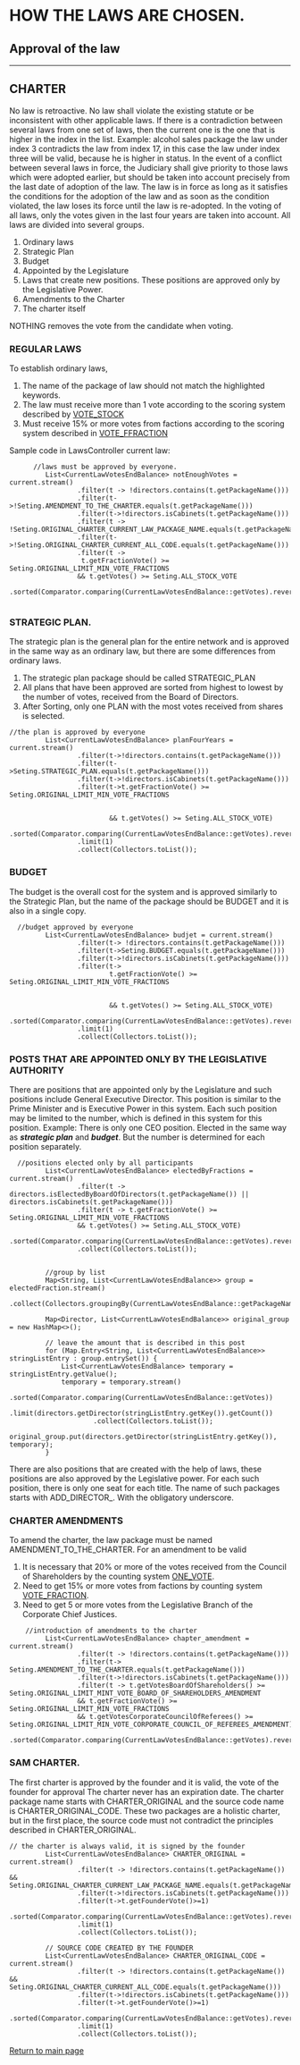 # HOW THE LAWS ARE CHOSEN.

## Approval of the law
_____

## CHARTER
No law is retroactive. No law shall violate the existing statute or be inconsistent with
other applicable laws. If there is a contradiction between several laws from one set of laws,
then the current one is the one that is higher in the index in the list. Example: alcohol sales package
the law under index 3 contradicts the law from index 17, in this case the law under index three will be valid,
because he is higher in status.
In the event of a conflict between several laws in force, the Judiciary shall give priority to those laws
which were adopted earlier, but should be taken into account precisely from the last date of adoption of the law.
The law is in force as long as it satisfies the conditions for the adoption of the law and as soon as the condition
violated, the law loses its force until the law is re-adopted.
In the voting of all laws, only the votes given in the last four years are taken into account.
All laws are divided into several groups.
1. Ordinary laws
2. Strategic Plan
3. Budget
4. Appointed by the Legislature
6. Laws that create new positions. These positions are approved only by the Legislative Power.
7. Amendments to the Charter
8. The charter itself

NOTHING removes the vote from the candidate when voting.
### REGULAR LAWS
To establish ordinary laws,
1. The name of the package of law should not match the highlighted keywords.
2. The law must receive more than 1 vote according to the scoring system described by [VOTE_STOCK](../charterEng/VOTE_STOCK.md)
3. Must receive 15% or more votes from factions according to the scoring system described in [VOTE_FFRACTION](../charterEng/VOTE_FRACTION.md)


Sample code in LawsController current law:
````
      //laws must be approved by everyone.
         List<CurrentLawVotesEndBalance> notEnoughVotes = current.stream()
                 .filter(t -> !directors.contains(t.getPackageName()))
                 .filter(t->!Seting.AMENDMENT_TO_THE_CHARTER.equals(t.getPackageName()))
                 .filter(t->!directors.isCabinets(t.getPackageName()))
                 .filter(t -> !Seting.ORIGINAL_CHARTER_CURRENT_LAW_PACKAGE_NAME.equals(t.getPackageName()))
                 .filter(t->!Seting.ORIGINAL_CHARTER_CURRENT_ALL_CODE.equals(t.getPackageName()))
                 .filter(t ->
                  t.getFractionVote() >= Seting.ORIGINAL_LIMIT_MIN_VOTE_FRACTIONS
                 && t.getVotes() >= Seting.ALL_STOCK_VOTE
                 .sorted(Comparator.comparing(CurrentLawVotesEndBalance::getVotes).reversed()).collect(Collectors.toList());
   

````

### STRATEGIC PLAN.
The strategic plan is the general plan for the entire network and is approved in the same way as an ordinary law,
but there are some differences from ordinary laws.
1. The strategic plan package should be called STRATEGIC_PLAN
2. All plans that have been approved are sorted from highest to lowest by the number of votes,
   received from the Board of Directors.
3. After Sorting, only one PLAN with the most votes received from shares is selected.

````
//the plan is approved by everyone
         List<CurrentLawVotesEndBalance> planFourYears = current.stream()
                 .filter(t->!directors.contains(t.getPackageName()))
                 .filter(t->Seting.STRATEGIC_PLAN.equals(t.getPackageName()))
                 .filter(t->!directors.isCabinets(t.getPackageName()))
                 .filter(t->t.getFractionVote() >= Seting.ORIGINAL_LIMIT_MIN_VOTE_FRACTIONS
                       
                       
                         && t.getVotes() >= Seting.ALL_STOCK_VOTE)
                 .sorted(Comparator.comparing(CurrentLawVotesEndBalance::getVotes).reversed())
                 .limit(1)
                 .collect(Collectors.toList());
````

### BUDGET
The budget is the overall cost for the system and is approved similarly to the Strategic Plan,
but the name of the package should be BUDGET and it is also in a single copy.

````
  //budget approved by everyone
         List<CurrentLawVotesEndBalance> budjet = current.stream()
                 .filter(t-> !directors.contains(t.getPackageName()))
                 .filter(t->Seting.BUDGET.equals(t.getPackageName()))
                 .filter(t->!directors.isCabinets(t.getPackageName()))
                 .filter(t->
                         t.getFractionVote() >= Seting.ORIGINAL_LIMIT_MIN_VOTE_FRACTIONS
                       
                       
                         && t.getVotes() >= Seting.ALL_STOCK_VOTE)
                 .sorted(Comparator.comparing(CurrentLawVotesEndBalance::getVotes).reversed())
                 .limit(1)
                 .collect(Collectors.toList());
````

### POSTS THAT ARE APPOINTED ONLY BY THE LEGISLATIVE AUTHORITY
There are positions that are appointed only by the Legislature and such positions include
General Executive Director. This position is similar to the Prime Minister and is
Executive Power in this system.
Each such position may be limited to the number, which is defined in this system
for this position. Example: There is only one CEO position.
Elected in the same way as ***strategic plan*** and ***budget***.
But the number is determined for each position separately.
````
  //positions elected only by all participants
         List<CurrentLawVotesEndBalance> electedByFractions = current.stream()
                 .filter(t -> directors.isElectedByBoardOfDirectors(t.getPackageName()) || directors.isCabinets(t.getPackageName()))
                 .filter(t -> t.getFractionVote() >= Seting.ORIGINAL_LIMIT_MIN_VOTE_FRACTIONS
                 && t.getVotes() >= Seting.ALL_STOCK_VOTE)
                 .sorted(Comparator.comparing(CurrentLawVotesEndBalance::getVotes).reversed())
                 .collect(Collectors.toList());


         //group by list
         Map<String, List<CurrentLawVotesEndBalance>> group = electedFraction.stream()
                 .collect(Collectors.groupingBy(CurrentLawVotesEndBalance::getPackageName));

         Map<Director, List<CurrentLawVotesEndBalance>> original_group = new HashMap<>();

         // leave the amount that is described in this post
         for (Map.Entry<String, List<CurrentLawVotesEndBalance>> stringListEntry : group.entrySet()) {
             List<CurrentLawVotesEndBalance> temporary = stringListEntry.getValue();
             temporary = temporary.stream()
                     .sorted(Comparator.comparing(CurrentLawVotesEndBalance::getVotes))
                     .limit(directors.getDirector(stringListEntry.getKey()).getCount())
                     .collect(Collectors.toList());
             original_group.put(directors.getDirector(stringListEntry.getKey()), temporary);
         }
````

There are also positions that are created with the help of laws, these positions are also approved by the Legislative power.
For each such position, there is only one seat for each title.
The name of such packages starts with ADD_DIRECTOR_.
With the obligatory underscore.

### CHARTER AMENDMENTS
To amend the charter, the law package must be named AMENDMENT_TO_THE_CHARTER.
For an amendment to be valid
1. It is necessary that 20% or more of the votes received from the Council of Shareholders by the counting system [ONE_VOTE](../charterEng/VOTE_FRACTION.md).
2. Need to get 15% or more votes from factions by counting system [VOTE_FRACTION](../charterEng/VOTE_FRACTION.md).
3. Need to get 5 or more votes from the Legislative Branch of the Corporate Chief Justices.



````
    //introduction of amendments to the charter
         List<CurrentLawVotesEndBalance> chapter_amendment = current.stream()
                 .filter(t -> !directors.contains(t.getPackageName()))
                 .filter(t-> Seting.AMENDMENT_TO_THE_CHARTER.equals(t.getPackageName()))
                 .filter(t->!directors.isCabinets(t.getPackageName()))
                 .filter(t -> t.getVotesBoardOfShareholders() >= Seting.ORIGINAL_LIMIT_MINT_VOTE_BOARD_OF_SHAREHOLDERS_AMENDMENT
                 && t.getFractionVote() >= Seting.ORIGINAL_LIMIT_MIN_VOTE_FRACTIONS
                 && t.getVotesCorporateCouncilOfReferees() >= Seting.ORIGINAL_LIMIT_MIN_VOTE_CORPORATE_COUNCIL_OF_REFEREES_AMENDMENT)
                 .sorted(Comparator.comparing(CurrentLawVotesEndBalance::getVotes).reversed()).collect(Collectors.toList());

````

### SAM CHARTER.
The first charter is approved by the founder and it is valid, the vote of the founder for approval
The charter never has an expiration date.
The charter package name starts with CHARTER_ORIGINAL and the source code name is CHARTER_ORIGINAL_CODE.
These two packages are a holistic charter, but in the first place, the source code must not contradict
the principles described in CHARTER_ORIGINAL.
````
// the charter is always valid, it is signed by the founder
         List<CurrentLawVotesEndBalance> CHARTER_ORIGINAL = current.stream()
                 .filter(t -> !directors.contains(t.getPackageName()) && Seting.ORIGINAL_CHARTER_CURRENT_LAW_PACKAGE_NAME.equals(t.getPackageName()))
                 .filter(t->!directors.isCabinets(t.getPackageName()))
                 .filter(t->t.getFounderVote()>=1)
                 .sorted(Comparator.comparing(CurrentLawVotesEndBalance::getVotes).reversed())
                 .limit(1)
                 .collect(Collectors.toList());

         // SOURCE CODE CREATED BY THE FOUNDER
         List<CurrentLawVotesEndBalance> CHARTER_ORIGINAL_CODE = current.stream()
                 .filter(t -> !directors.contains(t.getPackageName()) && Seting.ORIGINAL_CHARTER_CURRENT_ALL_CODE.equals(t.getPackageName()))
                 .filter(t->!directors.isCabinets(t.getPackageName()))
                 .filter(t->t.getFounderVote()>=1)
                 .sorted(Comparator.comparing(CurrentLawVotesEndBalance::getVotes).reversed())
                 .limit(1)
                 .collect(Collectors.toList());
````
[Return to main page](../documentation/documentationEng.md)